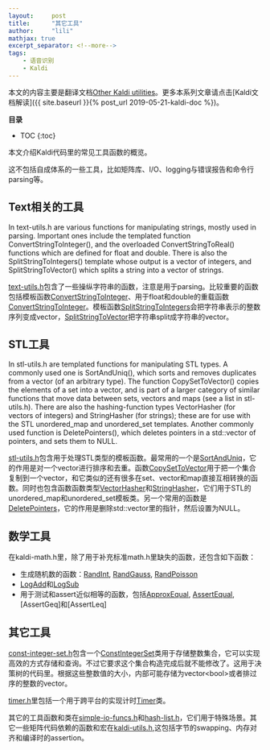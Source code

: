 ```yaml
---
layout:     post
title:      "其它工具"
author:     "lili"
mathjax: true
excerpt_separator: <!--more-->
tags:
    - 语音识别
    - Kaldi
---
```


本文的内容主要是翻译文档[Other Kaldi utilities](http://kaldi-asr.org/doc/util.html)。更多本系列文章请点击[Kaldi文档解读]({{ site.baseurl }}{% post_url 2019-05-21-kaldi-doc %})。
 <!--more-->
 
**目录**
* TOC
{:toc}


本文介绍Kaldi代码里的常见工具函数的概览。

这不包括自成体系的一些工具，比如矩阵库、I/O、logging与错误报告和命令行parsing等。

## Text相关的工具

In text-utils.h are various functions for manipulating strings, mostly used in parsing. Important ones include the templated function ConvertStringToInteger(), and the overloaded ConvertStringToReal() functions which are defined for float and double. There is also the SplitStringToIntegers() template whose output is a vector of integers, and SplitStringToVector() which splits a string into a vector of strings.

[text-utils.h](http://kaldi-asr.org/doc/text-utils_8h.html)包含了一些操纵字符串的函数，注意是用于parsing。比较重要的函数包括模板函数[ConvertStringToInteger](http://kaldi-asr.org/doc/namespacekaldi.html#a39eb3f7ce5fab6dbbcb396b3f8e196f4)、用于float和double的重载函数[ConvertStringToInteger](http://kaldi-asr.org/doc/namespacekaldi.html#aa624cc5f189fcc01469558a0865c1f3c)。模板函数[SplitStringToIntegers](http://kaldi-asr.org/doc/namespacekaldi.html#ae95740f87fc2fb79419753e21396c647)会把字符串表示的整数序列变成vector，[SplitStringToVector](http://kaldi-asr.org/doc/namespacekaldi.html#ac332ce23fcf74c011cfa83276cd08477)把字符串split成字符串的vector。

## STL工具
In stl-utils.h are templated functions for manipulating STL types. A commonly used one is SortAndUniq(), which sorts and removes duplicates from a vector (of an arbitrary type). The function CopySetToVector() copies the elements of a set into a vector, and is part of a larger category of similar functions that move data between sets, vectors and maps (see a list in stl-utils.h). There are also the hashing-function types VectorHasher (for vectors of integers) and StringHasher (for strings); these are for use with the STL unordered_map and unordered_set templates. Another commonly used function is DeletePointers(), which deletes pointers in a std::vector of pointers, and sets them to NULL.

[stl-utils.h](http://kaldi-asr.org/doc/const-integer-set_8h.html)包含用于处理STL类型的模板函数。最常用的一个是[SortAndUniq](http://kaldi-asr.org/doc/namespacekaldi.html#a3dd7a9cc33032bfb870b4b6c053822db)，它的作用是对一个vector进行排序和去重。函数[CopySetToVector](http://kaldi-asr.org/doc/namespacekaldi.html#afaa2d6854352e931e19778f6f8608f2a)用于把一个集合复制到一个vector，和它类似的还有很多在set、vector和map直接互相转换的函数。同时也包含函数函数类型[VectorHasher](http://kaldi-asr.org/doc/structkaldi_1_1VectorHasher.html)和[StringHasher](http://kaldi-asr.org/doc/structkaldi_1_1StringHasher.html)，它们用于STL的unordered_map和unordered_set模板类。另一个常用的函数是[DeletePointers](http://kaldi-asr.org/doc/namespacekaldi.html#a34158c6c567bc6c51c90af0251395d6a)，它的作用是删除std::vector里的指针，然后设置为NULL。

## 数学工具


在kaldi-math.h里，除了用于补充标准math.h里缺失的函数，还包含如下函数：

* 生成随机数的函数：[RandInt](http://kaldi-asr.org/doc/namespacekaldi.html#a0361eab3c5ebb78e6be060e6fa78e1a1), [RandGauss](http://kaldi-asr.org/doc/namespacekaldi.html#a3871a9c94a69d8807ea4c1d94e2d4ab9), [RandPoisson](http://kaldi-asr.org/doc/namespacekaldi.html#a913cf12460baf36ca015809e2b35e700)
* [LogAdd](http://kaldi-asr.org/doc/namespacekaldi.html#a4ae8be9c3451f1dfa8cf05ffa48085ae)和[LogSub](http://kaldi-asr.org/doc/namespacekaldi.html#ad0ddf41b480c417d53ed81a3e59c5f12)
* 用于测试和assert近似相等的函数，包括[ApproxEqual](http://kaldi-asr.org/doc/namespacekaldi.html#a99dcbb9fdaa6c980ba67941d45adf017), [AssertEqual](http://kaldi-asr.org/doc/namespacekaldi.html#aeb6ba6085493e3f15358e49751342177), [AssertGeq]和[AssertLeq]

## 其它工具

[const-integer-set.h](http://kaldi-asr.org/doc/const-integer-set_8h.html)包含一个[ConstIntegerSet]()类用于存储整数集合，它可以实现高效的方式存储和查询。不过它要求这个集合构造完成后就不能修改了。这用于决策树的代码里。根据这些整数值的大小，内部可能存储为vector\<bool>或者排过序的整数的vector。

[timer.h](http://kaldi-asr.org/doc/timer_8h.html)里包括一个用于跨平台的实现计时[Timer](http://kaldi-asr.org/doc/classkaldi_1_1Timer.html)类。
 
其它的工具函数和类在[simple-io-funcs.h](http://kaldi-asr.org/doc/simple-io-funcs_8h.html)和[hash-list.h](http://kaldi-asr.org/doc/hash-list_8h.html)，它们用于特殊场景。其它一些矩阵代码依赖的函数和宏在[kaldi-utils.h](http://kaldi-asr.org/doc/kaldi-utils_8h.html),这包括字节的swapping、内存对齐和编译时的assertion。
